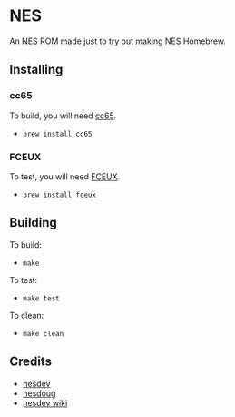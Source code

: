 NES
===

An NES ROM made just to try out making NES Homebrew.

## Installing

### cc65
To build, you will need [cc65](https://github.com/cc65/cc65).
* `brew install cc65`

### FCEUX
To test, you will need [FCEUX](http://www.fceux.com/web/home.html).
* `brew install fceux`

## Building

To build:
* `make`

To test:
* `make test`

To clean:
* `make clean`

## Credits

* [nesdev](http://timcheeseman.com/nesdev/)
* [nesdoug](https://nesdoug.com/)
* [nesdev wiki](http://wiki.nesdev.com/w/index.php/Nesdev_Wiki)
